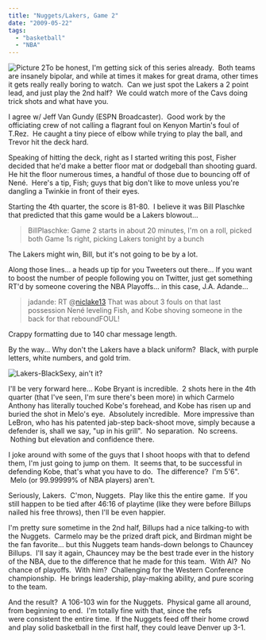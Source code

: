 ```yaml
---
title: "Nuggets/Lakers, Game 2"
date: "2009-05-22"
tags:
  - "basketball"
  - "NBA"
---
```


![Picture 2](http://wordstoplayby.wordpress.com/wp-content/uploads/2009/05/picture-2.png?w=300 "Picture 2")To be honest, I'm getting sick of this series already.  Both teams are insanely bipolar, and while at times it makes for great drama, other times it gets really really boring to watch.  Can we just spot the Lakers a 2 point lead, and just play the 2nd half?  We could watch more of the Cavs doing trick shots and what have you.

I agree w/ Jeff Van Gundy (ESPN Broadcaster).  Good work by the officiating crew of not calling a flagrant foul on Kenyon Martin's foul of T.Rez.  He caught a tiny piece of elbow while trying to play the ball, and Trevor hit the deck hard.

Speaking of hitting the deck, right as I started writing this post, Fisher decided that he'd make a better floor mat or dodgeball than shooting guard. He hit the floor numerous times, a handful of those due to bouncing off of Nené.  Here's a tip, Fish; guys that big don't like to move unless you're dangling a Twinkie in front of their eyes.

Starting the 4th quarter, the score is 81-80.  I believe it was Bill Plaschke that predicted that this game would be a Lakers blowout...

> BillPlaschke: Game 2 starts in about 20 minutes, I'm on a roll, picked both Game 1s right, picking Lakers tonight by a bunch

The Lakers might win, Bill, but it's not going to be by a lot.

Along those lines... a heads up tip for you Tweeters out there... If you want to boost the number of people following you on Twitter, just get something RT'd by someone covering the NBA Playoffs... in this case, J.A. Adande...

> jadande: RT @[niclake13](http://twitter.com/niclake13) That was about 3 fouls on that last possession Nené leveling Fish, and Kobe shoving someone in the back for that reboundFOUL!

Crappy formatting due to 140 char message length.

By the way... Why don't the Lakers have a black uniform?  Black, with purple letters, white numbers, and gold trim.

![Lakers-Black](http://wordstoplayby.wordpress.com/wp-content/uploads/2009/05/lakers-black1.jpg?w=300 "Lakers-Black")Sexy, ain't it?

I'll be very forward here... Kobe Bryant is incredible.  2 shots here in the 4th quarter (that I've seen, I'm sure there's been more) in which Carmelo Anthony has literally touched Kobe's forehead, and Kobe has risen up and buried the shot in Melo's eye.  Absolutely incredible.  More impressive than LeBron, who has his patented jab-step back-shoot move, simply because a defender is, shall we say, "up in his grill".  No separation.  No screens.  Nothing but elevation and confidence there.

I joke around with some of the guys that I shoot hoops with that to defend them, I'm just going to jump on them.  It seems that, to be successful in defending Kobe, that's what you have to do.  The difference?  I'm 5'6".  Melo (or 99.99999% of NBA players) aren't.

Seriously, Lakers.  C'mon, Nuggets.  Play like this the entire game.  If you still happen to be tied after 46:16 of playtime (like they were before Billups nailed his free throws), then I'll be even happier.

I'm pretty sure sometime in the 2nd half, Billups had a nice talking-to with the Nuggets.  Carmelo may be the prized draft pick, and Birdman might be the fan favorite... but this Nuggets team hands-down belongs to Chauncey Billups.  I'll say it again, Chauncey may be the best trade ever in the history of the NBA, due to the difference that he made for this team.  With AI?  No chance of playoffs.  With him?  Challenging for the Western Conference championship.  He brings leadership, play-making ability, and pure scoring to the team.

And the result?  A 106-103 win for the Nuggets.  Physical game all around, from beginning to end.  I'm totally fine with that, since the refs were consistent the entire time.  If the Nuggets feed off their home crowd and play solid basketball in the first half, they could leave Denver up 3-1.
